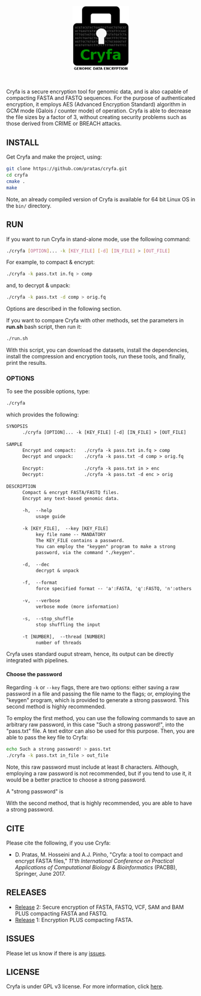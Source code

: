 <p align="center">
<img src="img/logo.png" alt="Cryfa" width="150" border="0" /></p>
<br>

Cryfa is a secure encryption tool for genomic data, and is also capable of 
compacting FASTA and FASTQ sequences. For the purpose of authenticated 
encryption, it employs AES (Advanced Encryption Standard) algorithm in GCM 
mode (Galois / counter mode) of operation. Cryfa is able to decrease the file 
sizes by a factor of 3, without creating security problems such as those 
derived from CRIME or BREACH attacks.


## INSTALL
Get Cryfa and make the project, using:
```bash
git clone https://github.com/pratas/cryfa.git
cd cryfa
cmake .
make
```
Note, an already compiled version of Cryfa is available for 64 bit Linux OS
in the `bin/` directory.


## RUN
If you want to run Cryfa in stand-alone mode, use the following command:
```bash
./cryfa [OPTION]... -k [KEY_FILE] [-d] [IN_FILE] > [OUT_FILE]
```
For example, to compact & encrypt:
```bash
./cryfa -k pass.txt in.fq > comp
```
and, to decrypt & unpack:
```bash
./cryfa -k pass.txt -d comp > orig.fq
```
Options are described in the following section.

If you want to compare Cryfa with other methods, set the parameters in 
**run.sh** bash script, then run it:
```bash
./run.sh
```
With this script, you can download the datasets, install the dependencies, 
install the compression and encryption tools, run these tools, and finally,
print the results.


### OPTIONS
To see the possible options, type:
```bash
./cryfa
```

which provides the following:
```
SYNOPSIS
      ./cryfa [OPTION]... -k [KEY_FILE] [-d] [IN_FILE] > [OUT_FILE]

SAMPLE
      Encrypt and compact:   ./cryfa -k pass.txt in.fq > comp     
      Decrypt and unpack:    ./cryfa -k pass.txt -d comp > orig.fq
      
      Encrypt:               ./cryfa -k pass.txt in > enc
      Decrypt:               ./cryfa -k pass.txt -d enc > orig

DESCRIPTION
      Compact & encrypt FASTA/FASTQ files.
      Encrypt any text-based genomic data.

      -h,  --help
           usage guide

      -k [KEY_FILE],  --key [KEY_FILE]
           key file name -- MANDATORY
           The KEY_FILE contains a password.
           You can employ the "keygen" program to make a strong 
           password, via the command "./keygen".

      -d,  --dec
           decrypt & unpack
           
      -f,  --format
           force specified format -- 'a':FASTA, 'q':FASTQ, 'n':others
           
      -v,  --verbose
           verbose mode (more information)

      -s,  --stop_shuffle
           stop shuffling the input

      -t [NUMBER],  --thread [NUMBER]
           number of threads
```
Cryfa uses standard ouput stream, hence, its output can be directly integrated
with pipelines.


#### Choose the password
Regarding `-k` or `--key` flags, there are two options: either saving a 
raw password in a file and passing the file name to the flags; or, 
employing the "keygen" program, which is provided to generate a strong password.
This second method is highly recommended.

To employ the first method, you can use the following commands to save an 
arbitrary raw password, in this case "Such a strong password!", into the 
"pass.txt" file. A text editor can also be used for this purpose.
Then, you are able to pass the key file to Cryfa:
```bash
echo Such a strong password! > pass.txt
./cryfa -k pass.txt in_file > out_file
```
Note, this raw password must include at least 8 characters.
Although, employing a raw password is not recommended, but if you tend to use 
it, it would be a better practice to choose a strong password.

A "strong password" is




With the second method, that is highly recommended, you are able to have a 
strong password. 



## CITE
Please cite the following, if you use Cryfa:
* D. Pratas, M. Hosseini and A.J. Pinho, "Cryfa: a tool to compact and encrypt
FASTA files," *11'th International Conference on Practical Applications of 
Computational Biology & Bioinformatics* (PACBB), Springer, June 2017.


## RELEASES
* [Release](https://github.com/pratas/cryfa/releases) 2: Secure encryption of FASTA, FASTQ, VCF, SAM and BAM PLUS compacting FASTA and FASTQ.
* [Release](https://github.com/pratas/cryfa/releases) 1: Encryption PLUS compacting FASTA.


## ISSUES
Please let us know if there is any 
[issues](https://github.com/pratas/cryfa/issues).


## LICENSE
Cryfa is under GPL v3 license. For more information, click 
[here](http://www.gnu.org/licenses/gpl-3.0.html).